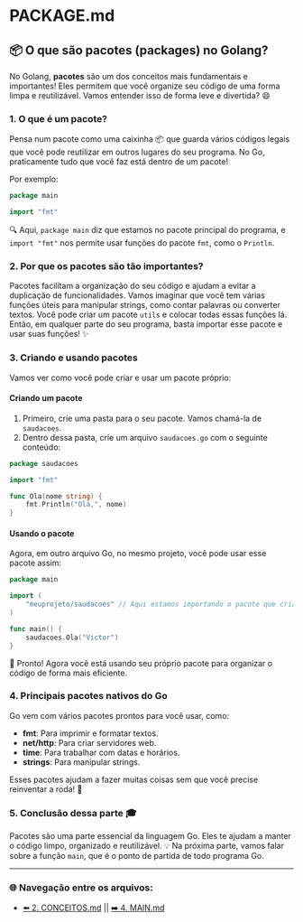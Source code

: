 # PACKAGE.md

## 📦 O que são pacotes (packages) no Golang?

No Golang, **pacotes** são um dos conceitos mais fundamentais e importantes! Eles permitem que você organize seu código de uma forma limpa e reutilizável. Vamos entender isso de forma leve e divertida? 😄

### 1. **O que é um pacote?**

Pensa num pacote como uma caixinha 📦 que guarda vários códigos legais que você pode reutilizar em outros lugares do seu programa. No Go, praticamente tudo que você faz está dentro de um pacote!

Por exemplo:

```go
package main

import "fmt"
```

🔍 Aqui, `package main` diz que estamos no pacote principal do programa, e `import "fmt"` nos permite usar funções do pacote `fmt`, como o `Println`.

### 2. **Por que os pacotes são tão importantes?**

Pacotes facilitam a organização do seu código e ajudam a evitar a duplicação de funcionalidades. Vamos imaginar que você tem várias funções úteis para manipular strings, como contar palavras ou converter textos. Você pode criar um pacote `utils` e colocar todas essas funções lá. Então, em qualquer parte do seu programa, basta importar esse pacote e usar suas funções! ✨

### 3. **Criando e usando pacotes**

Vamos ver como você pode criar e usar um pacote próprio:

#### Criando um pacote

1. Primeiro, crie uma pasta para o seu pacote. Vamos chamá-la de `saudacoes`.
2. Dentro dessa pasta, crie um arquivo `saudacoes.go` com o seguinte conteúdo:

```go
package saudacoes

import "fmt"

func Ola(nome string) {
    fmt.Println("Olá,", nome)
}
```

#### Usando o pacote

Agora, em outro arquivo Go, no mesmo projeto, você pode usar esse pacote assim:

```go
package main

import (
    "meuprojeto/saudacoes" // Aqui estamos importando o pacote que criamos
)

func main() {
    saudacoes.Ola("Victor")
}
```

🎉 Pronto! Agora você está usando seu próprio pacote para organizar o código de forma mais eficiente.

### 4. **Principais pacotes nativos do Go**

Go vem com vários pacotes prontos para você usar, como:

- **fmt**: Para imprimir e formatar textos.
- **net/http**: Para criar servidores web.
- **time**: Para trabalhar com datas e horários.
- **strings**: Para manipular strings.

Esses pacotes ajudam a fazer muitas coisas sem que você precise reinventar a roda! 🚀

### 5. **Conclusão dessa parte** 🎓

Pacotes são uma parte essencial da linguagem Go. Eles te ajudam a manter o código limpo, organizado e reutilizável. 💡 Na próxima parte, vamos falar sobre a função `main`, que é o ponto de partida de todo programa Go.

---

### 🌐 Navegação entre os arquivos:

- [⬅️ 2. CONCEITOS.md](https://github.com/atenatt/estudos/blob/main/CONCEITOS.md) || [➡️ 4. MAIN.md](https://github.com/atenatt/estudos/blob/main/MAIN.md)